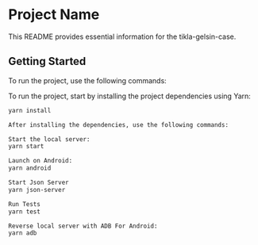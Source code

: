 # Project Name

This README provides essential information for the tikla-gelsin-case.

## Getting Started

To run the project, use the following commands:

To run the project, start by installing the project dependencies using Yarn:

```bash
yarn install

After installing the dependencies, use the following commands:

Start the local server:
yarn start

Launch on Android:
yarn android

Start Json Server
yarn json-server

Run Tests
yarn test

Reverse local server with ADB For Android:
yarn adb




